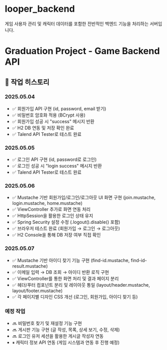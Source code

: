 ﻿# looper_backend
게임 사용자 관리 및 캐릭터 데이터를 포함한 전반적인 백엔드 기능을 처리하는 서버입니다.

# Graduation Project - Game Backend API

## 📅 작업 히스토리

### 2025.05.04
- ✅ 회원가입 API 구현 (id, password, email 받기)
- ✅ 비밀번호 암호화 적용 (BCrypt 사용)
- ✅ 회원가입 성공 시 "success" 메시지 반환
- ✅ H2 DB 연동 및 저장 확인 완료
- ✅ Talend API Tester로 테스트 완료
  

### 2025.05.05
- ✅ 로그인 API 구현 (id, password로 로그인)
- ✅ 로그인 성공 시 "login success" 메시지 반환
- ✅ Talend API Tester로 테스트 완료


### 2025.05.06
- ✅ Mustache 기반 회원가입/로그인/로그아웃 UI 화면 구현 (join.mustache, login.mustache, home.mustache)
- ✅ ViewController 추가로 화면 연동 처리
- ✅ HttpSession을 활용한 로그인 상태 유지
- ✅ Spring Security 설정 수정 (.logout().disable() 포함)
- ✅ 브라우저 테스트 완료 (회원가입 → 로그인 → 로그아웃)
- ✅ H2 Console을 통해 DB 저장 여부 직접 확인


### 2025.05.07
- ✅ Mustache 기반 아이디 찾기 기능 구현 (find-id.mustache, find-id-result.mustache)
- ✅ 이메일 입력 → DB 조회 → 아이디 반환 로직 구현
- ✅ ViewController를 통한 화면 처리 및 결과 페이지 분리
- ✅ 헤더/푸터 컴포넌트 분리 및 레이아웃 통일 (layout/header.mustache, layout/footer.mustache)
- ✅ 각 페이지별 디자인 CSS 개선 (로그인, 회원가입, 아이디 찾기 등)


### 예정 작업
- 🔜 비밀번호 찾기 및 재설정 기능 구현
- 🔜 게시판 기능 구현 (글 작성, 목록, 상세 보기, 수정, 삭제)
- 🔜 로그인 유저 세션을 활용한 게시글 작성자 연동
- ⏸ 캐릭터 정보 API 연동 (게임 시스템과 연동 후 진행 예정)



